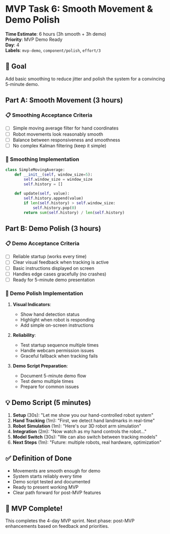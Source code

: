 # MVP Task 6: Smooth Movement & Demo Polish

**Time Estimate**: 6 hours (3h smooth + 3h demo)  
**Priority**: MVP Demo Ready  
**Day**: 4  
**Labels**: `mvp-demo`, `component/polish`, `effort/3`

## 🎯 Goal
Add basic smoothing to reduce jitter and polish the system for a convincing 5-minute demo.

## Part A: Smooth Movement (3 hours)

### 📋 Smoothing Acceptance Criteria
- [ ] Simple moving average filter for hand coordinates
- [ ] Robot movements look reasonably smooth
- [ ] Balance between responsiveness and smoothness
- [ ] No complex Kalman filtering (keep it simple)

### 🔧 Smoothing Implementation
```python
class SimpleMovingAverage:
    def __init__(self, window_size=5):
        self.window_size = window_size
        self.history = []
    
    def update(self, value):
        self.history.append(value)
        if len(self.history) > self.window_size:
            self.history.pop(0)
        return sum(self.history) / len(self.history)
```

## Part B: Demo Polish (3 hours)

### 📋 Demo Acceptance Criteria
- [ ] Reliable startup (works every time)
- [ ] Clear visual feedback when tracking is active
- [ ] Basic instructions displayed on screen
- [ ] Handles edge cases gracefully (no crashes)
- [ ] Ready for 5-minute demo presentation

### 🔧 Demo Polish Implementation
1. **Visual Indicators**:
   - Show hand detection status
   - Highlight when robot is responding
   - Add simple on-screen instructions

2. **Reliability**:
   - Test startup sequence multiple times
   - Handle webcam permission issues
   - Graceful fallback when tracking fails

3. **Demo Script Preparation**:
   - Document 5-minute demo flow
   - Test demo multiple times
   - Prepare for common issues

## 💡 Demo Script (5 minutes)
1. **Setup** (30s): "Let me show you our hand-controlled robot system"
2. **Hand Tracking** (1m): "First, we detect hand landmarks in real-time"
3. **Robot Simulation** (1m): "Here's our 3D robot arm simulation"
4. **Integration** (2m): "Now watch as my hand controls the robot..."
5. **Model Switch** (30s): "We can also switch between tracking models"
6. **Next Steps** (1m): "Future: multiple robots, real hardware, optimization"

## ✅ Definition of Done
- Movements are smooth enough for demo
- System starts reliably every time  
- Demo script tested and documented
- Ready to present working MVP
- Clear path forward for post-MVP features

## 🎉 MVP Complete!
This completes the 4-day MVP sprint. Next phase: post-MVP enhancements based on feedback and priorities.
